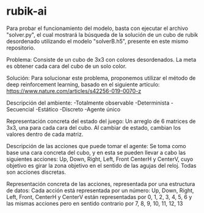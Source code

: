 # rubik-ai

Para probar el funcionamiento del modelo, basta con ejecutar el archivo "solver.py", el cual mostrará la búsqueda de la solución de un cubo de rubik desordenado utilizando el modelo "solverB.h5", presente en este mismo repositorio.

Problema:
Consiste de un cubo de 3x3 con colores desordenados. La meta es obtener cada cara del cubo de un solo color.

Solución: Para solucionar este problema, proponemos utilizar el método de deep reinforcement learning, basado en el siguiente artículo: https://www.nature.com/articles/s42256-019-0070-z

Descripción del ambiente: 
-Totalmente observable
-Determinista
-Secuencial
-Estático
-Discreto
-Agente único

Representación concreta del estado del juego: Un arreglo de 6 matrices de 3x3, una para cada cara del cubo. Al cambiar de estado, cambian los valores dentro de cada matriz.

Descripción de las acciones que puede tomar el agente: Se toma como base una cara concreta del cubo, y en esta se pueden llevar a cabo las siguientes acciones: Up, Down, Right, Left, Front CenterH y CenterV, cuyo objetivo es girar la zona objetivo en el sentido de las agujas del reloj. Todas son acciones discretas.

Representación concreta de las acciones, representada por una estructura de datos: Cada acción está representada por un número: Up, Down, Right, Left, Front, CenterH y CenterV están representadas por 0, 1, 2, 3, 4, 5, 6 y las mismas acciones pero en sentido contrario por 7, 8, 9, 10, 11, 12, 13
